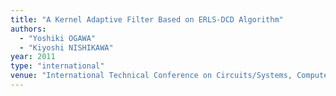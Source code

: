 ```yaml
---
title: "A Kernel Adaptive Filter Based on ERLS-DCD Algorithm"
authors:
  - "Yoshiki OGAWA"
  - "Kiyoshi NISHIKAWA"
year: 2011
type: "international"
venue: "International Technical Conference on Circuits/Systems, Computers and Communications, pp. P4-13, Gyeongju, Korea, 2011-06-21."
---
```

